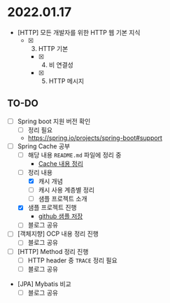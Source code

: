 # 2022.01.17

- [HTTP] 모든 개발자를 위한 HTTP 웹 기본 지식
	- [x] 3. HTTP 기본
		- [x] 4. 비 연결성
		- [x] 5. HTTP 메시지

## TO-DO

-	[ ] Spring boot 지원 버전 확인
	-	[ ] 정리 필요
	-	https://spring.io/projects/spring-boot#support
-	[ ] Spring Cache 공부
	-	[ ] 해당 내용 `README.md` 파일에 정리 중
		-	[Cache 내용 정리](https://github.com/codeleesh/study-code/blob/main/spring-boot-cache/README.md)
	-	[ ] 정리 내용
		-	[x] 캐시 개념
		-	[ ] 캐시 사용 계층별 정리
		-	[ ] 샘플 프로젝트 소개
	-	[x] 샘플 프로젝트 진행
		-	[github 샘플 저장](https://github.com/codeleesh/study-code/tree/main/spring-boot-cache)
	-	[ ] 블로그 공유
-	[ ] [객체지향] OCP 내용 정리 진행
	-	[ ] 블로그 공유
-	[ ] [HTTP] Method 정리 진행
	-	[ ] HTTP header 중 `TRACE` 정리 필요
	-	[ ] 블로그 공유
-	[JPA] Mybatis 비교
	-	[ ] 블로그 공유
